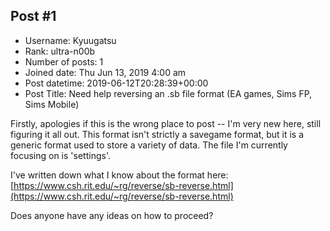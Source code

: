 ## Post #1
- Username: Kyuugatsu
- Rank: ultra-n00b
- Number of posts: 1
- Joined date: Thu Jun 13, 2019 4:00 am
- Post datetime: 2019-06-12T20:28:39+00:00
- Post Title: Need help reversing an .sb file format (EA games, Sims FP, Sims Mobile)

Firstly, apologies if this is the wrong place to post -- I'm very new here, still figuring it all out. This format isn't strictly a savegame format, but it is a generic format used to store a variety of data. The file I'm currently focusing on is 'settings'.

I've written down what I know about the format here:
[https://www.csh.rit.edu/~rg/reverse/sb-reverse.html](https://www.csh.rit.edu/~rg/reverse/sb-reverse.html)

Does anyone have any ideas on how to proceed?
